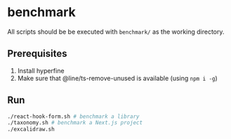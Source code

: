 # benchmark

All scripts should be be executed with `benchmark/` as the working directory.

## Prerequisites

1. Install hyperfine
2. Make sure that @line/ts-remove-unused is available (using `npm i -g`)

## Run

```bash
./react-hook-form.sh # benchmark a library
./taxonomy.sh # benchmark a Next.js project
./excalidraw.sh 
```
